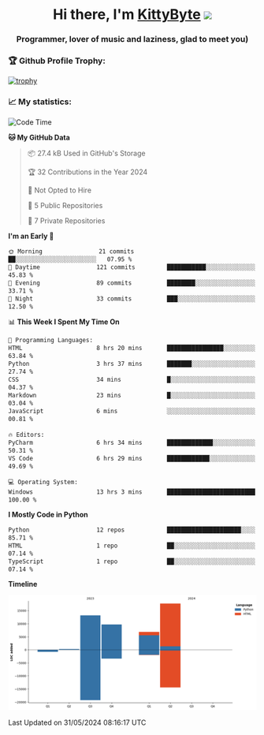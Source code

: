 <h1 align="center">Hi there, I'm <a href="https://github.com/KittyByte" target="_blank">KittyByte</a> 
<img src="https://github.com/blackcater/blackcater/raw/main/images/Hi.gif" height="32"/></h1>
<h3 align="center">Programmer, lover of music and laziness, glad to meet you)</h3>



<h3>🏆 Github Profile Trophy:</h1>

[![trophy](https://github-profile-trophy.vercel.app/?username=KittyByte&theme=gruvbox)](https://github.com/ryo-ma/github-profile-trophy)

<h3>📈 My statistics:</h1>

<!--START_SECTION:waka-->
![Code Time](http://img.shields.io/badge/Code%20Time-627%20hrs%2057%20mins-blue)

**🐱 My GitHub Data** 

> 📦 27.4 kB Used in GitHub's Storage 
 > 
> 🏆 32 Contributions in the Year 2024
 > 
> 🚫 Not Opted to Hire
 > 
> 📜 5 Public Repositories 
 > 
> 🔑 7 Private Repositories 
 > 
**I'm an Early 🐤** 

```text
🌞 Morning                21 commits          ██░░░░░░░░░░░░░░░░░░░░░░░   07.95 % 
🌆 Daytime                121 commits         ███████████░░░░░░░░░░░░░░   45.83 % 
🌃 Evening                89 commits          ████████░░░░░░░░░░░░░░░░░   33.71 % 
🌙 Night                  33 commits          ███░░░░░░░░░░░░░░░░░░░░░░   12.50 % 
```


📊 **This Week I Spent My Time On** 

```text
💬 Programming Languages: 
HTML                     8 hrs 20 mins       ████████████████░░░░░░░░░   63.84 % 
Python                   3 hrs 37 mins       ███████░░░░░░░░░░░░░░░░░░   27.74 % 
CSS                      34 mins             █░░░░░░░░░░░░░░░░░░░░░░░░   04.37 % 
Markdown                 23 mins             █░░░░░░░░░░░░░░░░░░░░░░░░   03.04 % 
JavaScript               6 mins              ░░░░░░░░░░░░░░░░░░░░░░░░░   00.81 % 

🔥 Editors: 
PyCharm                  6 hrs 34 mins       █████████████░░░░░░░░░░░░   50.31 % 
VS Code                  6 hrs 29 mins       ████████████░░░░░░░░░░░░░   49.69 % 

💻 Operating System: 
Windows                  13 hrs 3 mins       █████████████████████████   100.00 % 
```

**I Mostly Code in Python** 

```text
Python                   12 repos            █████████████████████░░░░   85.71 % 
HTML                     1 repo              ██░░░░░░░░░░░░░░░░░░░░░░░   07.14 % 
TypeScript               1 repo              ██░░░░░░░░░░░░░░░░░░░░░░░   07.14 % 
```



**Timeline**

![Lines of Code chart](https://raw.githubusercontent.com/KittyByte/KittyByte/main/assets/bar_graph.png)


 Last Updated on 31/05/2024 08:16:17 UTC
<!--END_SECTION:waka-->

